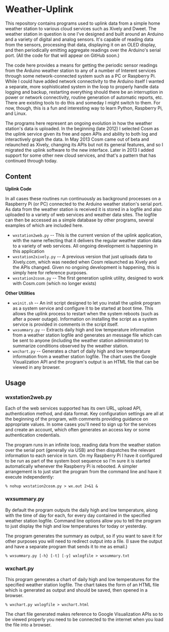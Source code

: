 Weather-Uplink
===============

This repository contains programs used to uplink data from a simple home weather station to various cloud services such as Xively and Dweet. The weather station in question is one I've designed and built around an Arduino and a variety of digital and analog sensors. It's capable of reading data from the sensors, processing that data, displaying it on an OLED display, and then periodically emitting aggregate readings over the Arduino's serial port.  (All the code for that will appear on GitHub soon.)

The code here provides a means for getting the periodic sensor readings from the Arduino weather station to any of a number of Interent services through some network-connected system such as a PC or Raspberry Pi. While I could have added network connectivity to the Arduino itself I wanted a separate, more sophisticated system in the loop to properly handle data logging and backup, restarting everything should there be an interruption in power or network connectivity, routine generation of automatic reports, etc.  There are existing tools to do this and someday I might switch to them.  For now, though, this is a fun and interesting way to learn Python, Raspberry Pi, and Linux.

The programs here represent an ongoing evolution in how the weather station's data is uploaded.  In the beginning (late 2012) I selected Cosm as the uplink service given its free and open APIs and ability to both log and interactively graph the data.  In May 2013 Cosm came out of beta and relaunched as Xively, changing its APIs but not its general features, and so I migrated the uplink software to the new interface. Later in 2013 I added support for some other new cloud services, and that's a pattern that has continued through today. 

## Content
**Uplink Code**

In all cases these routines run continuously as background processes on a Raspberry Pi (or PC) connected to the Arduino weather station's serial port. As data from the weather station is received it is stored in a logfile and also uploaded to a variety of web services and weather data sites.  The logfile can then be accessed as a simple database by other programs, several examples of which are included here.

* `wxstation2web.py` -- This is the current version of the uplink application, with the name reflecting that it delivers the regular weather station data to a variety of web services.  All ongoing development is happening in this application
* `wxstation2xively.py` -- A previous version that just uploads data to Xively.com, which was needed when Cosm relaunched as Xively and the APIs changed. Given no ongoing development is happening, this is simply here for reference purposes.
* `wxstation2cosm.py` -- The first generation uplink utility, designed to work with Cosm.com (which no longer exists)


**Other Utilities**

* `wxinit.sh` -- An init script designed to let you install the uplink program as a system service and configure it to be started at boot time.  This allows the uplink process to restart when the system reboots (such as after a power outage).  Information on installing the script as a system service is provided in comments in the script itself.
* `wxsummary.py` -- Extracts daily high and low temperature information from a weather station logfile and generates an message file which can be sent to anyone (including the weather station administrator) to summarize conditions observed by the weather station.
* `wxchart.py` -- Generates a chart of daily high and low temperature information from a weather station logfile.  The chart uses the Google Visualization API and the program's output is an HTML file that can be viewed in any browser.


## Usage

### wxstation2web.py

Each of the web services supported has its own URL, upload API, authentication method, and data format.  Key configuration settings are all at the beginning of the program, with comments
providing guidance on appropriate values.  In some cases you'll need to sign up for the services and create an account, which often generates an access key or some authentication credentials.

The program runs in an infinite loop, reading data from the weather station
over the serial port (generally via USB) and then dispatches the relevant information to each service in turn.  On my Raspberry Pi I have it configured to be run as part of the system boot sequence so I'm sure it is started automatically whenever the Raspberry Pi is rebooted. A simpler arrangement is to just start the program from the command line and have it execute independently:

```
% nohup wxstation2cosm.py > wx.out 2>&1 &
```

### wxsummary.py

By default the program outputs the daily high and low temperature, along with the time of day for each, for every day contained in the specified weather station logfile.  Command line options allow you to tell the program to just display the high and low temperatures for today or yesterday.

The program generates the summary as output, so if you want to save it for other purposes you will need to redirect output into a file.  (I save the output and have a separate program that sends it to me as email.)

```
% wxsummary.py [-h} [-t] [-y] wxlogfile > wxsummary.txt
```

### wxchart.py

This program generates a chart of daily high and low temperatures for the specified weather station logfile. The chart takes the form of an HTML file which is generated as output and should be saved, then opened in a browser.
```
% wxchart.py wxlogfile > wxchart.html
```
The chart file generated makes reference to Google Visualization APIs so to be viewed properly you need to be connected to the internet when you load the file into a browser.
